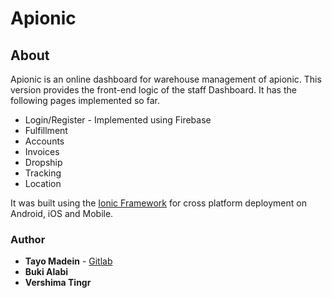 # Apionic

## About

Apionic is an online dashboard for warehouse management of apionic. This version provides the front-end logic of the staff Dashboard. It has the following pages implemented so far.

  - Login/Register - Implemented using Firebase
  - Fulfillment 
  - Accounts
  - Invoices
  - Dropship
  - Tracking
  - Location

It was built using the [Ionic Framework](https://ionicframework.com/) for cross platform deployment on Android, iOS and Mobile.

### Author

* **Tayo Madein** - [Gitlab](https://gitlab.com/tayomadein)
* **Buki Alabi**
* **Vershima Tingr**

